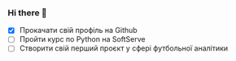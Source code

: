 ### Hi there 👋

<!--
**olKmelovskyi/olKmelovskyi** is a ✨ _special_ ✨ repository because its `README.md` (this file) appears on your GitHub profile.

### Хелоу! <img src="https://media.giphy.com/media/hvRJCLFzcasrR4ia7z/giphy.gif" width="25px">
  <img align="left" alt="VKontakte" width="22px" src="https://cdn.jsdelivr.net/npm/simple-icons@v3/icons/vk.svg" />
</a>
<a href="https://https://twitter.com/apostol_cherni
  <img align="left" alt="Twitter" width="22px" src="https://cdn.jsdelivr.net/npm/simple-icons@v3/icons/twitter.svg" />
</a>
<a href="https://t.me/ol_khmelovskyi
  <img align="left" alt="Abhishek's Telegram" width="22px" src="https://cdn.jsdelivr.net/npm/simple-icons@v3/icons/telegram.svg" />
</a>
<a href="https://www.instagram.com/ol_khmelovskyi/?hl=ru">
  <img align="left" alt="Instagram" width="22px" src="https://cdn.jsdelivr.net/npm/simple-icons@v3/icons/instagram.svg" />
</a>

<br />

Привіт, мене звуть Олег і наразі я вивчаю Python. Слава великому диктатру Ґвідо ван Россуму

<br />

<img align="right" alt="GIF" src="https://raw.githubusercontent.com/kalashnikov-ulmic/kalashnikov-ulmic/main/%D0%A3%D1%87%D1%83%D1%81%D1%8C%20%D0%BD%D0%B0%20Slurm.png?raw=true" width="400" height="280" />
  
**Languages and Tools:**  

<code><img height="20" src="https://raw.githubusercontent.com/github/explore/80688e429a7d4ef2fca1e82350fe8e3517d3494d/topics/git/git.png"></code>
<code><img height="20" src="https://raw.githubusercontent.com/github/explore/80688e429a7d4ef2fca1e82350fe8e3517d3494d/topics/python/python.png"></code>


🚧 **Мої цілі на найближчий час:**
<!-- TODO-IST:START -->
* [x] Прокачати свій профіль на Github
* [ ] Пройти курс по Python на SoftServe 
* [ ] Cтворити свій перший проєкт у сфері футбольної аналітики    
<!-- TODO-IST:END -->
